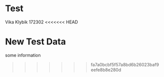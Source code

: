 # Test
Vika Klybik
172302
<<<<<<< HEAD

New Test Data
=======
some information
>>>>>>> fa7a0bcbf5f57a8bd6b26023baf9eefe8b8e280d
